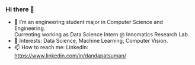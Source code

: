 ### Hi there 👋



- 🔭 I’m an engineering student major in Computer Science and Engineering.<br> Currenting working as Data Science Intern @ Innomatics Research Lab.
- 🌱 Interests: Data Science, Machine Learning, Computer Vision.
- 📫 How to reach me: LinkedIn: https://www.linkedin.com/in/dandapatsuman/
 

